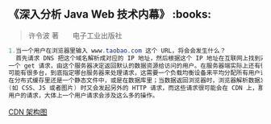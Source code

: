 <h2>《深入分析 Java Web 技术内幕》 :books: </h2> 

> 许令波 著       电子工业出版社

```java
1.当一个用户在浏览器里输入 www.taobao.com 这个 URL，将会会发生什么？
  首先请求 DNS 把这个域名解析成对应的 IP 地址，然后根据这个 IP 地址在互联网上找到对应的服务器，向这个服务器发起
一个 get 请求，由这个服务器决定返回默认的数据资源给访问的用户。在服务器端实际上还有很多复杂的业务逻辑：服务器
可能有很多台，到底指定哪台服务器来处理请求，这需要一个负载均衡设备来平均分配所有用户请求；还有请求的数据是存储
在分布式缓存里还是一个静态文件中，或是在数据库里；当数据返回浏览器时，浏览器解析数据发现还有一些静态资源 
(如 CSS、JS 或者图片) 时又会发起另外的 HTTP 请求，而这些请求很可能会在 CDN 上，那么 CDN 服务器又会处理这个
用户的请求，大体上一个用户请求会涉及这么多的操作。
```

<a href="http://images.cnblogs.com/cnblogs_com/wp5719/936332/o_CDN.png"> CDN 架构图 </a>

```java
```
